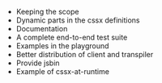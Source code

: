 * Keeping the scope
* Dynamic parts in the cssx definitions
* Documentation
* A complete end-to-end test suite
* Examples in the playground
* Better distribution of client and transpiler
* Provide jsbin
* Example of cssx-at-runtime